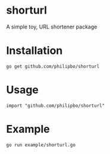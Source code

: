 # shorturl
A simple toy, URL shortener package

# Installation
    go get github.com/philipbo/shorturl
        
# Usage
    import "github.com/philipbo/shorturl"
        
# Example
    go run example/shorturl.go

